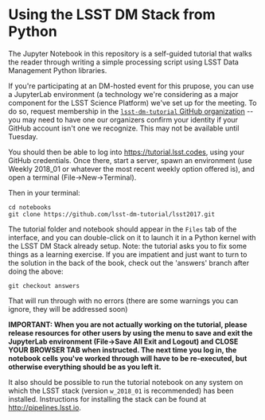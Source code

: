 # Using the LSST DM Stack from Python

The Jupyter Notebook in this repository is a self-guided tutorial that walks the reader through writing a simple processing script using LSST Data Management Python libraries.


If you're participating at an DM-hosted event for this prupose, you can use a JupyterLab environment (a technology we're considering as a major component for the LSST Science Platform) we've set up for the meeting.  To do so, request membership in the [`lsst-dm-tutorial` GitHub organization](https://github.com/lsst-dm-tutorial) -- you may need to have one our organizers confirm your identity if your GitHub account isn't one we recognize.  This may not be available until Tuesday.

You should then be able to log into https://tutorial.lsst.codes, using your GitHub credentials.  Once there, start a server, spawn an environment (use Weekly 2018_01 or whatever the most recent weekly option offered is), and open a terminal (File->New->Terminal).  

Then in your terminal:

```
cd notebooks
git clone https://github.com/lsst-dm-tutorial/lsst2017.git
```

The tutorial folder and notebook should appear in the `Files` tab of the interface, and you can double-click on it to launch it in a Python kernel with the LSST DM Stack already setup. Note: the tutorial asks you to fix some things as a learning exercise. If you are impatient and just want to turn to the solution in the back of the book, check out the 'answers' branch after doing the above:

```
git checkout answers
```
That will run through with no errors (there are some warnings you can ignore, they will be addressed soon)

**IMPORTANT: When you are not actually working on the tutorial, please release resources for other users by using the menu to save and exit the JupyterLab environment (File->Save All Exit and Logout) and CLOSE YOUR BROWSER TAB when instructed.  The next time you log in, the notebook cells you've worked through will have to be re-executed, but otherwise everything should be as you left it.**

It also should be possible to run the tutorial notebook on any system on which the LSST stack (version `w_2018_01` is recommended) has been installed.  Instructions for installing the stack can be found at http://pipelines.lsst.io.
